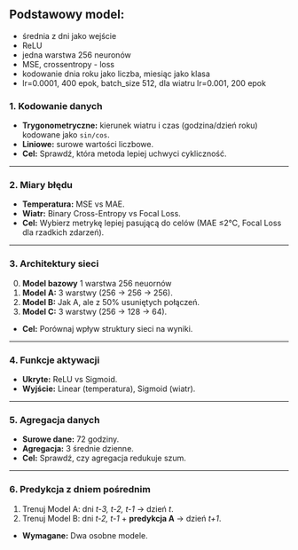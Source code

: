 ## Podstawowy model:
* średnia z dni jako wejście
* ReLU
* jedna warstwa 256 neuronów
* MSE, crossentropy - loss
* kodowanie dnia roku jako liczba, miesiąc jako klasa
* lr=0.0001, 400 epok, batch_size 512, dla wiatru lr=0.001, 200 epok

### 1. **Kodowanie danych**  
- **Trygonometryczne:** kierunek wiatru i czas (godzina/dzień roku) kodowane jako `sin/cos`.  
- **Liniowe:** surowe wartości liczbowe.  
- **Cel:** Sprawdź, która metoda lepiej uchwyci cykliczność.

---

### 2. **Miary błędu**  
- **Temperatura:** MSE vs MAE.  
- **Wiatr:** Binary Cross-Entropy vs Focal Loss.  
- **Cel:** Wybierz metrykę lepiej pasującą do celów (MAE ≤2°C, Focal Loss dla rzadkich zdarzeń).

---

### 3. **Architektury sieci**  
0. **Model bazowy** 1 warstwa 256 neuornów
1. **Model A:** 3 warstwy (256 → 256 → 256).  
2. **Model B:** Jak A, ale z 50% usuniętych połączeń.  
1. **Model C:** 3 warstwy (256 → 128 → 64).  
- **Cel:** Porównaj wpływ struktury sieci na wyniki.

---

### 4. **Funkcje aktywacji**  
- **Ukryte:** ReLU vs Sigmoid.  
- **Wyjście:** Linear (temperatura), Sigmoid (wiatr).  

---

### 5. **Agregacja danych**  
- **Surowe dane:** 72 godziny.  
- **Agregacja:** 3 średnie dzienne.  
- **Cel:** Sprawdź, czy agregacja redukuje szum.

---

### 6. **Predykcja z dniem pośrednim**  
1. Trenuj Model A: dni *t-3, t-2, t-1* → dzień *t*.  
2. Trenuj Model B: dni *t-2, t-1* + **predykcja A** → dzień *t+1*.  
- **Wymagane:** Dwa osobne modele.